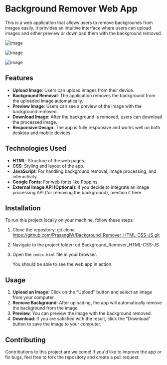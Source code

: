 # Background Remover Web App

This is a web application that allows users to remove backgrounds from images easily. It provides an intuitive interface where users can upload images and either preview or download them with the background removed.

![image](https://github.com/user-attachments/assets/7a277253-a914-4bda-b60c-5860854ccfd8)

![image](https://github.com/user-attachments/assets/61da4118-5130-489c-8605-0a0d1c80ad6b)

![image](https://github.com/user-attachments/assets/bbe71013-ac79-40f1-b86c-48087c7dcdb7)


## Features

- **Upload Image**: Users can upload images from their device.
- **Background Removal**: The application removes the background from the uploaded image automatically.
- **Preview Image**: Users can see a preview of the image with the background removed.
- **Download Image**: After the background is removed, users can download the processed image.
- **Responsive Design**: The app is fully responsive and works well on both desktop and mobile devices.

## Technologies Used

- **HTML**: Structure of the web pages.
- **CSS**: Styling and layout of the app.
- **JavaScript**: For handling background removal, image processing, and interactivity.
- **Google Fonts**: For web fonts like Poppins.
- **External Image API (Optional)**: If you decide to integrate an image processing API (for removing the background), mention it here.

## Installation

To run this project locally on your machine, follow these steps:

1. Clone the repository:
   git clone https://github.com/PrasangiW/Background_Remover_HTML-CSS-JS.git
 
2. Navigate to the project folder:
   cd Background_Remover_HTML-CSS-JS

3. Open the `index.html` file in your browser.

   You should be able to see the web app in action.

## Usage

1. **Upload an Image**: Click on the "Upload" button and select an image from your computer.
2. **Remove Background**: After uploading, the app will automatically remove the background from the image.
3. **Preview**: You can preview the image with the background removed.
4. **Download**: If you are satisfied with the result, click the "Download" button to save the image to your computer.

## Contributing

Contributions to this project are welcome! If you'd like to improve the app or fix bugs, feel free to fork the repository and create a pull request.



